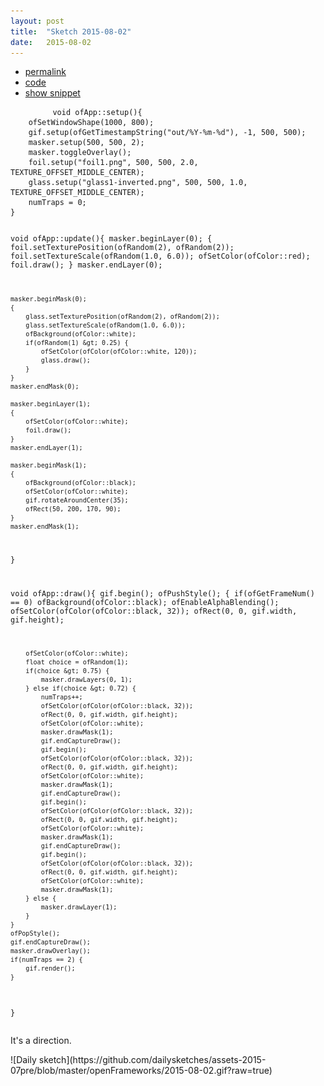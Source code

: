 ```yaml
---
layout: post
title:  "Sketch 2015-08-02"
date:   2015-08-02
---
```

<div class="code">
    <ul>
		<li><a href="{% post_url 2015-08-02-sketch %}">permalink</a></li>
		<li><a href="https://github.com/dailysketches/sketches-2015-08/tree/master/2015-08-02">code</a></li>
		<li><a href="#" class="snippet-button">show snippet</a></li>
	</ul>
    <pre class="snippet">
        <code class="cpp">void ofApp::setup(){
    ofSetWindowShape(1000, 800);
    gif.setup(ofGetTimestampString(&quot;out/%Y-%m-%d&quot;), -1, 500, 500);
    masker.setup(500, 500, 2);
    masker.toggleOverlay();
    foil.setup(&quot;foil1.png&quot;, 500, 500, 2.0, TEXTURE_OFFSET_MIDDLE_CENTER);
    glass.setup(&quot;glass1-inverted.png&quot;, 500, 500, 1.0, TEXTURE_OFFSET_MIDDLE_CENTER);
    numTraps = 0;
}

void ofApp::update(){
    masker.beginLayer(0);
    {
        foil.setTexturePosition(ofRandom(2), ofRandom(2));
        foil.setTextureScale(ofRandom(1.0, 6.0));
        ofSetColor(ofColor::red);
        foil.draw();
    }
    masker.endLayer(0);
    
    masker.beginMask(0);
    {
        glass.setTexturePosition(ofRandom(2), ofRandom(2));
        glass.setTextureScale(ofRandom(1.0, 6.0));
        ofBackground(ofColor::white);
        if(ofRandom(1) &gt; 0.25) {
            ofSetColor(ofColor(ofColor::white, 120));
            glass.draw();
        }
    }
    masker.endMask(0);

    masker.beginLayer(1);
    {
        ofSetColor(ofColor::white);
        foil.draw();
    }
    masker.endLayer(1);
    
    masker.beginMask(1);
    {
        ofBackground(ofColor::black);
        ofSetColor(ofColor::white);
        gif.rotateAroundCenter(35);
        ofRect(50, 200, 170, 90);
    }
    masker.endMask(1);
}

void ofApp::draw(){
    gif.begin();
    ofPushStyle();
    {
        if(ofGetFrameNum() == 0) ofBackground(ofColor::black);
        ofEnableAlphaBlending();
        ofSetColor(ofColor(ofColor::black, 32));
        ofRect(0, 0, gif.width, gif.height);
        
        ofSetColor(ofColor::white);
        float choice = ofRandom(1);
        if(choice &gt; 0.75) {
            masker.drawLayers(0, 1);
        } else if(choice &gt; 0.72) {
            numTraps++;
            ofSetColor(ofColor(ofColor::black, 32));
            ofRect(0, 0, gif.width, gif.height);
            ofSetColor(ofColor::white);
            masker.drawMask(1);
            gif.endCaptureDraw();
            gif.begin();
            ofSetColor(ofColor(ofColor::black, 32));
            ofRect(0, 0, gif.width, gif.height);
            ofSetColor(ofColor::white);
            masker.drawMask(1);
            gif.endCaptureDraw();
            gif.begin();
            ofSetColor(ofColor(ofColor::black, 32));
            ofRect(0, 0, gif.width, gif.height);
            ofSetColor(ofColor::white);
            masker.drawMask(1);
            gif.endCaptureDraw();
            gif.begin();
            ofSetColor(ofColor(ofColor::black, 32));
            ofRect(0, 0, gif.width, gif.height);
            ofSetColor(ofColor::white);
            masker.drawMask(1);
        } else {
            masker.drawLayer(1);
        }
    }
    ofPopStyle();
    gif.endCaptureDraw();
    masker.drawOverlay();
    if(numTraps == 2) {
        gif.render();
    }
}</code>
    </pre>
</div>
<p class="description">It's a direction.</p>
![Daily sketch](https://github.com/dailysketches/assets-2015-07pre/blob/master/openFrameworks/2015-08-02.gif?raw=true)
